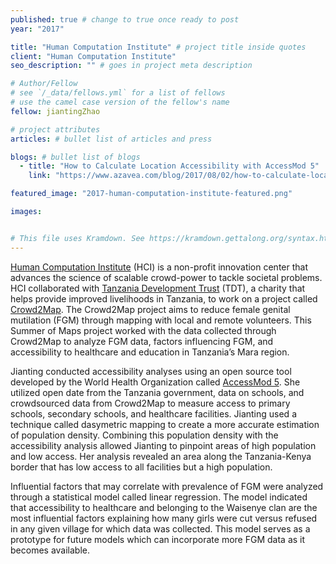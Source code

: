 ```yaml
---
published: true # change to true once ready to post
year: "2017"

title: "Human Computation Institute" # project title inside quotes
client: "Human Computation Institute"
seo_description: "" # goes in project meta description

# Author/Fellow
# see `/_data/fellows.yml` for a list of fellows
# use the camel case version of the fellow's name
fellow: jiantingZhao

# project attributes
articles: # bullet list of articles and press

blogs: # bullet list of blogs
  - title: "How to Calculate Location Accessibility with AccessMod 5"
    link: "https://www.azavea.com/blog/2017/08/02/how-to-calculate-location-accessibility-with-accessmod-5/"

featured_image: "2017-human-computation-institute-featured.png"

images:


# This file uses Kramdown. See https://kramdown.gettalong.org/syntax.html for syntax
---
```

[Human Computation Institute](http://humancomputation.org/) (HCI) is a non-profit innovation center that advances the science of scalable crowd-power to tackle societal problems. HCI collaborated with [Tanzania Development Trust]([http://www.tanzdevtrust.org/) (TDT), a charity that helps provide improved livelihoods in Tanzania, to work on a project called [Crowd2Map](http://humancomputation.org/?p=408). The Crowd2Map project aims to reduce female genital mutilation (FGM) through mapping with local and remote volunteers. This Summer of Maps project worked with the data collected through Crowd2Map to analyze FGM data, factors influencing FGM, and accessibility to healthcare and education in Tanzania’s Mara region.

Jianting conducted accessibility analyses using an open source tool developed by the World Health Organization called [AccessMod 5](https://github.com/fxi/AccessMod_shiny). She utilized open date from the Tanzania government, data on schools, and crowdsourced data from Crowd2Map to measure access to primary schools, secondary schools, and healthcare facilities. Jianting used a technique called dasymetric mapping to create a more accurate estimation of population density. Combining this population density with the accessibility analysis allowed Jianting to pinpoint areas of high population and low access. Her analysis revealed an area along the Tanzania-Kenya border that has low access to all facilities but a high population.

Influential factors that may correlate with prevalence of FGM were analyzed through a statistical model called linear regression. The model indicated that accessibility to healthcare and belonging to the Waisenye clan are the most influential factors explaining how many girls were cut versus refused in any given village for which data was collected. This model serves as a prototype for future models which can incorporate more FGM data as it becomes available.